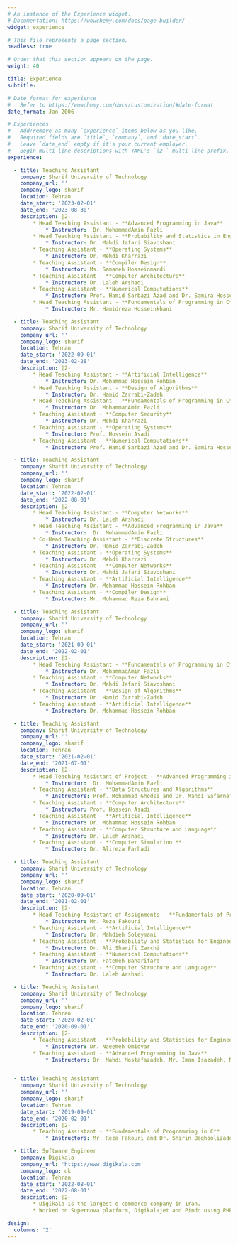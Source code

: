 ```yaml
---
# An instance of the Experience widget.
# Documentation: https://wowchemy.com/docs/page-builder/
widget: experience

# This file represents a page section.
headless: true

# Order that this section appears on the page.
weight: 40

title: Experience
subtitle:

# Date format for experience
#   Refer to https://wowchemy.com/docs/customization/#date-format
date_format: Jan 2006

# Experiences.
#   Add/remove as many `experience` items below as you like.
#   Required fields are `title`, `company`, and `date_start`.
#   Leave `date_end` empty if it's your current employer.
#   Begin multi-line descriptions with YAML's `|2-` multi-line prefix.
experience:

  - title: Teaching Assistant
    company: Sharif University of Technology
    company_url: ''
    company_logo: sharif
    location: Tehran
    date_start: '2023-02-01'
    date_end: '2023-08-30'
    description: |2-
        * Head Teaching Assistant - **Advanced Programming in Java**
            * Instructor:  Dr. MohammadAmin Fazli
        * Head Teaching Assistant - **Probability and Statistics in Engineering**
            * Instructor: Dr. Mahdi Jafari Siavoshani
        * Teaching Assistant - **Operating Systems**
            * Instructor: Dr. Mehdi Kharrazi
        * Teaching Assistant - **Compiler Design**
            * Instructor: Ms. Samaneh Hosseinmardi
        * Teaching Assistant - **Computer Architecture**
            * Instructor: Dr. Laleh Arshadi
        * Teaching Assistant - **Numerical Computations**
            * Instructor: Prof. Hamid Sarbazi Azad and Dr. Samira Hossein Ghorban
        * Head Teaching Assistant - **Fundamentals of Programming in C**
            * Instructor: Mr. Hamidreza Hosseinkhani

  - title: Teaching Assistant
    company: Sharif University of Technology
    company_url: ''
    company_logo: sharif
    location: Tehran
    date_start: '2022-09-01'
    date_end: '2023-02-28'
    description: |2-
        * Head Teaching Assistant - **Artificial Intelligence**
            * Instructor: Dr. Mohammad Hossein Rohban
        * Head Teaching Assistant - **Design of Algorithms**
            * Instructor: Dr. Hamid Zarrabi-Zadeh
        * Head Teaching Assistant - **Fundamentals of Programming in C**
            * Instructor: Dr. MohammadAmin Fazli
        * Teaching Assistant - **Computer Security**
            * Instructor: Dr. Mehdi Kharrazi
        * Teaching Assistant - **Operating Systems**
            * Instructor: Prof. Hossein Asadi
        * Teaching Assistant - **Numerical Computations**
            * Instructor: Prof. Hamid Sarbazi Azad and Dr. Samira Hossein Ghorban

  - title: Teaching Assistant
    company: Sharif University of Technology
    company_url: ''
    company_logo: sharif
    location: Tehran
    date_start: '2022-02-01'
    date_end: '2022-08-01'
    description: |2-
        * Head Teaching Assistant - **Computer Networks**
            * Instructor: Dr. Laleh Arshadi
        * Head Teaching Assistant - **Advanced Programming in Java**
            * Instructor:  Dr. MohammadAmin Fazli
        * Co-Head Teaching Assistant - **Discrete Structures**
            * Instructor: Dr. Hamid Zarrabi-Zadeh
        * Teaching Assistant - **Operating Systems**
            * Instructor: Dr. Mehdi Kharrazi
        * Teaching Assistant - **Computer Networks**
            * Instructor: Dr. Mahdi Jafari Siavoshani
        * Teaching Assistant - **Artificial Intelligence**
            * Instructor: Dr. Mohammad Hossein Rohban
        * Teaching Assistant - **Compiler Design**
            * Instructor: Mr. Mohammad Reza Bahrami

  - title: Teaching Assistant
    company: Sharif University of Technology
    company_url: ''
    company_logo: sharif
    location: Tehran
    date_start: '2021-09-01'
    date_end: '2022-02-01'
    description: |2-
        * Head Teaching Assistant - **Fundamentals of Programming in C**
            * Instructor: Dr. MohammadAmin Fazli
        * Teaching Assistant - **Computer Networks**
            * Instructor: Dr. Mahdi Jafari Siavoshani
        * Teaching Assistant - **Design of Algorithms**
            * Instructor: Dr. Hamid Zarrabi-Zadeh
        * Teaching Assistant - **Artificial Intelligence**
            * Instructor: Dr. Mohammad Hossein Rohban

  - title: Teaching Assistant
    company: Sharif University of Technology
    company_url: ''
    company_logo: sharif
    location: Tehran
    date_start: '2021-02-01'
    date_end: '2021-07-01'
    description: |2-
        * Head Teaching Assistant of Project - **Advanced Programming in Java**
            * Instructor:  Dr. MohammadAmin Fazli
        * Teaching Assistant - **Data Structures and Algorithms**
            * Instructors: Prof. Mohammad Ghodsi and Dr. Mahdi Safarnejad
        * Teaching Assistant - **Computer Architecture**
            * Instructor: Prof. Hossein Asadi
        * Teaching Assistant - **Artificial Intelligence**
            * Instructor: Dr. Mohammad Hossein Rohban
        * Teaching Assistant - **Computer Structure and Language**
            * Instructor: Dr. Laleh Arshadi
        * Teaching Assistant - **Computer Simulation **
            * Instructor: Dr. Alireza Farhadi

  - title: Teaching Assistant
    company: Sharif University of Technology
    company_url: ''
    company_logo: sharif
    location: Tehran
    date_start: '2020-09-01'
    date_end: '2021-02-01'
    description: |2-
        * Head Teaching Assistant of Assignments - **Fundamentals of Programming in C**
            * Instructor: Mr. Reza Fakouri
        * Teaching Assistant - **Artificial Intelligence**
            * Instructor: Dr. Mahdieh Soleymani
        * Teaching Assistant - **Probability and Statistics for Engineering**
            * Instructor: Dr. Ali Sharifi Zarchi
        * Teaching Assistant - **Numerical Computations**
            * Instructor: Dr. Fatemeh Baharifard
        * Teaching Assistant - **Computer Structure and Language**
            * Instructor: Dr. Laleh Arshadi

  - title: Teaching Assistant
    company: Sharif University of Technology
    company_url: ''
    company_logo: sharif
    location: Tehran
    date_start: '2020-02-01'
    date_end: '2020-09-01'
    description: |2-
        * Teaching Assistant - **Probability and Statistics for Engineering**
            * Instructor: Dr. Naeemeh Omidvar
        * Teaching Assistant - **Advanced Programming in Java**
            * Instructors: Dr. Mahdi Mostafazadeh, Mr. Iman Isazadeh, Mr. Amir Malekzadeh, and Mr. Ali Chekah


  - title: Teaching Assistant
    company: Sharif University of Technology
    company_url: ''
    company_logo: sharif
    location: Tehran
    date_start: '2019-09-01'
    date_end: '2020-02-01'
    description: |2-
        * Teaching Assistant - **Fundamentals of Programming in C**
            * Instructors: Mr. Reza Fakouri and Dr. Shirin Baghoolizadeh

  - title: Software Engineer
    company: Digikala
    company_url: 'https://www.digikala.com'
    company_logo: dk
    location: Tehran
    date_start: '2022-08-01'
    date_end: '2022-08-01'
    description: |2-
        * Digikala is the largest e-commerce company in Iran.
        * Worked on Supernova platform, Digikalajet and Pindo using PHP, MySQL, Elasticsearch, Jenkins, and Swagger

design:
  columns: '2'
---
```

